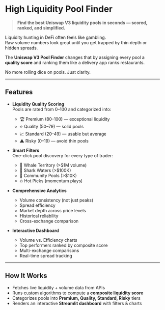 # High Liquidity Pool Finder

> **Find the best Uniswap V3 liquidity pools in seconds — scored, ranked, and simplified.**

Liquidity hunting in DeFi often feels like gambling.  
Raw volume numbers look great until you get trapped by thin depth or hidden spreads.  

The **Uniswap V3 Pool Finder** changes that by assigning every pool a **quality score** and ranking them like a delivery app ranks restaurants.  

No more rolling dice on pools. Just clarity.  

---

## Features

- **Liquidity Quality Scoring**  
  Pools are rated from 0–100 and categorized into:  
  - 🏆 Premium (80–100) — exceptional liquidity  
  - ⭐ Quality (50–79) — solid pools  
  - 📈 Standard (20–49) — usable but average  
  - ⚠️ Risky (0–19) — avoid thin pools  

- **Smart Filters**  
  One-click pool discovery for every type of trader:  
  - 🐋 Whale Territory (>$1M volume)  
  - 🦈 Shark Waters (>$100K)  
  - 🐠 Community Pools (>$10K)  
  - 🔥 Hot Picks (momentum plays)  

- **Comprehensive Analytics**  
  - Volume consistency (not just peaks)  
  - Spread efficiency  
  - Market depth across price levels  
  - Historical reliability  
  - Cross-exchange comparison  

- **Interactive Dashboard**  
  - Volume vs. Efficiency charts  
  - Top performers ranked by composite score  
  - Multi-exchange comparisons  
  - Real-time spread tracking   

---
## How It Works

- Fetches live liquidity + volume data from APIs  
- Runs custom algorithms to compute a **composite liquidity score**  
- Categorizes pools into **Premium, Quality, Standard, Risky** tiers  
- Renders an interactive **Streamlit dashboard** with filters & charts  

